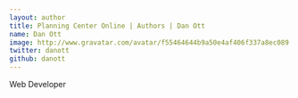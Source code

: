 ```yaml
---
layout: author
title: Planning Center Online | Authors | Dan Ott
name: Dan Ott
image: http://www.gravatar.com/avatar/f55464644b9a50e4af406f337a8ec089
twitter: danott
github: danott
---
```


Web Developer

